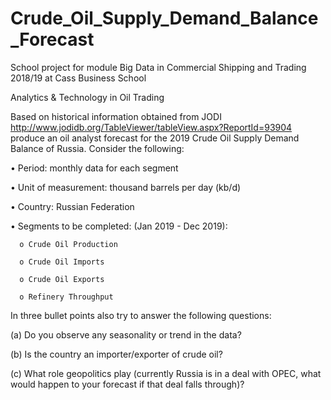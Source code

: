 # Crude_Oil_Supply_Demand_Balance_Forecast
School project for module Big Data in Commercial Shipping and Trading 2018/19 at Cass Business School

Analytics & Technology in Oil Trading

Based on historical information obtained from JODI http://www.jodidb.org/TableViewer/tableView.aspx?ReportId=93904 produce an oil analyst forecast for the 2019 Crude Oil Supply Demand Balance of Russia. Consider the following:

  •	Period: monthly data for each segment 
  
  •	Unit of measurement: thousand barrels per day (kb/d) 
  
  •	Country: Russian Federation 
  
  •	Segments to be completed: (Jan 2019 - Dec 2019): 
  
      o	Crude Oil Production 
      
      o	Crude Oil Imports 
      
      o	Crude Oil Exports 
      
      o	Refinery Throughput



In three bullet points also try to answer the following questions: 

(a)	Do you observe any seasonality or trend in the data?  

(b)	Is the country an importer/exporter of crude oil?  

(c)	What role geopolitics play (currently Russia is in a deal with OPEC, what would happen to your forecast if that deal falls through)?  
